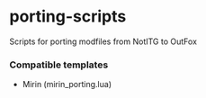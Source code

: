 # porting-scripts
Scripts for porting modfiles from NotITG to OutFox

### Compatible templates
- Mirin (mirin_porting.lua)
